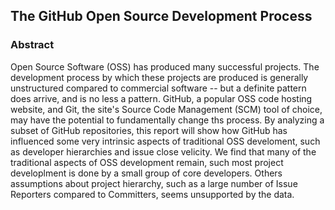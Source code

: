 ## The GitHub Open Source Development Process

### Abstract
Open Source Software (OSS) has produced many successful projects. The development process by which these projects are produced is generally unstructured compared to commercial software -- but a definite pattern does arrive, and is no less a pattern. GitHub, a popular OSS code hosting website, and Git, the site's Source Code Management (SCM) tool of choice, may have the potential to fundamentally change ths process.
By analyzing a subset of GitHub repositories, this report will show how GitHub has influenced some very intrinsic aspects of traditional OSS develoment, such as developer hierarchies and issue close velicity. We find that many of the traditional aspects of OSS development remain, such most project developlment is done by a small group of core developers. Others assumptions about project hierarchy, such as a large number of Issue Reporters compared to Committers, seems unsupported by the data.
